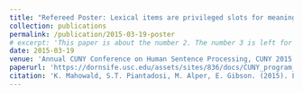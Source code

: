 ```yaml
---
title: "Refereed Poster: Lexical items are privileged slots for meaning"
collection: publications
permalink: /publication/2015-03-19-poster
# excerpt: 'This paper is about the number 2. The number 3 is left for future work.'
date: 2015-03-19
venue: 'Annual CUNY Conference on Human Sentence Processing, CUNY 2015. Los Angeles, California.'
paperurl: 'https://dornsife.usc.edu/assets/sites/836/docs/CUNY_program_web_reduced_edits.pdf'
citation: 'K. Mahowald, S.T. Piantadosi, M. Alper, E. Gibson. (2015). Lexical items are privileged slots for meaning. Annual CUNY Conference on Human Sentence Processing, CUNY 2015. Los Angeles, CA. March 19-21, 2015.'
---
```


<!-- Recommended citation: K. Mahowald, S.T. Piantadosi, M. Alper, E. Gibson. (2015). Lexical items are privileged slots for meaning. Annual CUNY Conference on Human Sentence Processing, CUNY 2015. Los Angeles, CA. March 19-21, 2015. -->